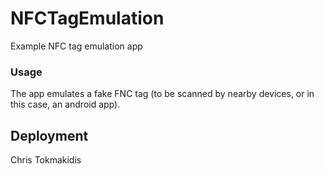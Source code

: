 # NFCTagEmulation
Example NFC tag emulation app

### Usage

The app emulates a fake FNC tag (to be scanned by nearby devices, or in this case, an android app).

## Deployment

Chris Tokmakidis
